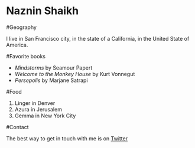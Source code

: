 # Naznin Shaikh

#Geography

I live in San Francisco city, in the state of a California, in the United State of America.

#Favorite books

- *Mindstorms* by Seamour Papert
- *Welcome to the Monkey House* by Kurt Vonnegut
- *Persepolis* by Marjane Satrapi

#Food

1. Linger in Denver
2. Azura in Jerusalem
3. Gemma in New York City

#Contact

The best way to get in touch with me is on [Twitter](https://twitter.com/xyz)
